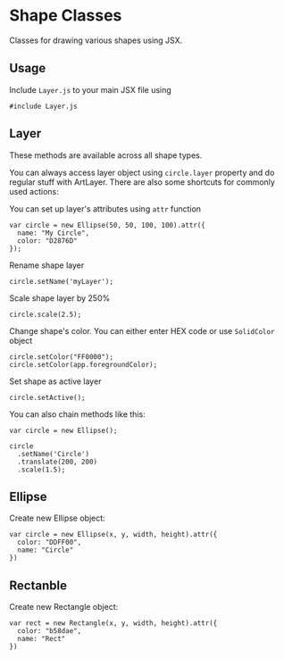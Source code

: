 # Shape Classes
Classes for drawing various shapes using JSX.

## Usage
Include `Layer.js` to your main JSX file using
```
#include Layer.js
```

## Layer
These methods are available across all shape types. 

You can always access layer object using `circle.layer` property and do regular stuff with ArtLayer. There are also some shortcuts for commonly used actions:

You can set up layer's attributes using `attr` function
```
var circle = new Ellipse(50, 50, 100, 100).attr({
  name: "My Circle",
  color: "D2876D"
});
```

Rename shape layer
```
circle.setName('myLayer');
```

Scale shape layer by 250%
```
circle.scale(2.5);
```

Change shape's color. You can either enter HEX code or use `SolidColor` object
```
circle.setColor("FF0000");
circle.setColor(app.foregroundColor);
```

Set shape as active layer
```
circle.setActive();
```

You can also chain methods like this:
```
var circle = new Ellipse();

circle
  .setName('Circle')
  .translate(200, 200)
  .scale(1.5);
```

## Ellipse
Create new Ellipse object:
```
var circle = new Ellipse(x, y, width, height).attr({
  color: "DDFF00",
  name: "Circle"
})
```

## Rectanble
Create new Rectangle object:
```
var rect = new Rectangle(x, y, width, height).attr({
  color: "b58dae",
  name: "Rect"
})
```